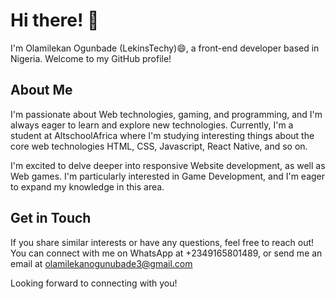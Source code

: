 # Hi there! 👋

I'm Olamilekan Ogunbade (LekinsTechy)😄, a front-end developer based in Nigeria. Welcome to my GitHub profile!

## About Me

I'm passionate about Web technologies, gaming, and programming, and I'm always eager to learn and explore new technologies. Currently, I'm a student at AltschoolAfrica where I'm studying interesting things about the core web technologies HTML, CSS, Javascript, React Native, and so on.


I'm excited to delve deeper into  responsive Website development, as well as Web games. I'm particularly interested in Game Development, and I'm eager to expand my knowledge in this area.

## Get in Touch

If you share similar interests or have any questions, feel free to reach out! You can connect with me on WhatsApp at +2349165801489, or send me an email at olamilekanogunubade3@gmail.com

Looking forward to connecting with you!



<!--
**Olamilekan12/Olamilekan12** is a ✨ _special_ ✨ repository because its `README.md` (this file) appears on your GitHub profile.

Here are some ideas to get you started:

- 🔭 I’m currently working on ...
- 🌱 I’m currently learning ...
- 👯 I’m looking to collaborate on ...
- 🤔 I’m looking for help with ...
- 💬 Ask me about ...
- 📫 How to reach me: ...
- 😄 Pronouns: ...
- ⚡ Fun fact: ...
-->
